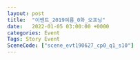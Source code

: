 ```yaml
---
layout: post
title:  "이벤트_2019여름_0화_오프닝"
date:   2022-01-05 03:00:00 +0000
categories: Event
Tags: Story Event
SceneCode: ["scene_evt190627_cp0_q1_s10"]
---
```

